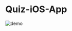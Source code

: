 # Quiz-iOS-App
![demo](https://github.com/TylerAStephens/Quiz-iOS-App/blob/master/ReadMe-GIF/ShiningTestGif2.gif)
